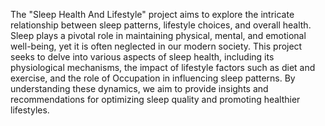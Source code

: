 The "Sleep Health And Lifestyle" project aims to explore the intricate relationship between sleep patterns, lifestyle choices, and overall health. Sleep plays a pivotal role in maintaining physical, mental, and emotional well-being, yet it is often neglected in our modern society. This project seeks to delve into various aspects of sleep health, including its physiological mechanisms, the impact of lifestyle factors such as diet and exercise, and the role of Occupation in influencing sleep patterns. By understanding these dynamics, we aim to provide insights and recommendations for optimizing sleep quality and promoting healthier lifestyles.
